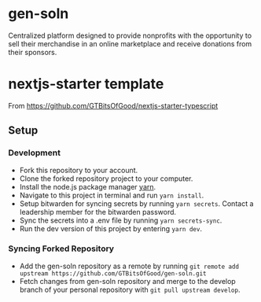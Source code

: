 # gen-soln
Centralized platform designed to provide nonprofits with the opportunity to sell their merchandise in an online marketplace and receive donations from their sponsors.

# nextjs-starter template
From https://github.com/GTBitsOfGood/nextjs-starter-typescript

## Setup
### Development
- Fork this repository to your account.
- Clone the forked repository project to your computer.
- Install the node.js package manager [yarn](https://classic.yarnpkg.com/en/docs/install/).
- Navigate to this project in terminal and run `yarn install`.
- Setup bitwarden for syncing secrets by running `yarn secrets`. Contact a leadership member for the bitwarden password.
- Sync the secrets into a .env file by running `yarn secrets-sync`.
- Run the dev version of this project by entering `yarn dev`.
### Syncing Forked Repository
- Add the gen-soln repository as a remote by running `git remote add upstream https://github.com/GTBitsOfGood/gen-soln.git`
- Fetch changes from gen-soln repository and merge to the develop branch of your personal repository with `git pull upstream develop`.